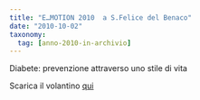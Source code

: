 ```yaml
---
title: "E…MOTION 2010  a S.Felice del Benaco"
date: "2010-10-02"
taxonomy: 
  tag: [anno-2010-in-archivio]
---
```


Diabete: prevenzione attraverso uno stile di vita

Scarica il volantino [qui](http://198.211.122.197/diabetwp/wordpress/wp-content/uploads/2010/10/giornalino.pdf)
